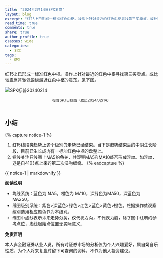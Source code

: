 ```yaml
---
title: "2024年2月14日SPX复盘"
layout: blog
excerpt: "红15上已形成一标准红色中枢。操作上针对最近的红色中枢寻找第三买卖点。或比较盘整背驰做围绕最近红色中枢的震荡。"
read_time: true
comments: true
share: true
author_profile: true
classes: wide
categories:
  - 复盘
tags:
  - SPX
---
```

红15上已形成一标准红色中枢。操作上针对最近的红色中枢寻找第三买卖点。或比较盘整背驰做围绕最近红色中枢的震荡。见下图。

![SPX标普20240214](https://file.olim.in/img/2024/2024-02-14-SPX-minute.png)
<small><center>标普SPX日线图（截止2024/02/14）</center></small>　

## 小结
{% capture notice-1 %}
1. 红15线段类趋势上这个级别的走势已经结束。当下是趋势结束后的中阴生长阶段，目前已生长成内有一标准红色中枢的盘整上。
2.  短线关注日线图上MA5的争夺，并观察MA5和MA10能否形成湿吻。如湿吻，这是自4103点上来的第二次湿吻缠绕。
{% endcapture %}
<div class="notice--info">{{ notice-1 | markdownify }}</div>

**阅读说明**

* 均线系统：蓝色为 MA5，橙色为 MA10，深绿色为MA50，深蓝色为MA250。
* 缠图级别系统：紫色>深蓝色>绿色>红色>蓝色>黄色>橙色。根据操作或观察级别选用相应颜色作为本级别。
* 缠图中虚线表示未来走势分类，仅代表方向，不代表力度，除了图中注明的参考点位，虚线起始点位置无实际意义。

**免责声明** 

本人非金融证券从业人员，所有对证券市场的分析仅为个人兴趣爱好，属自娱自乐性质，为个人将来复盘时留下可查询的资料，不作为他人投资建议。

